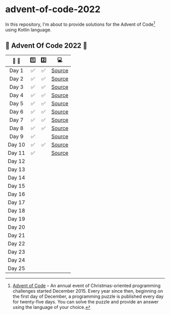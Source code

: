 # advent-of-code-2022

In this repository, I'm about to provide solutions for the Advent of Code[^aoc] using Kotlin language.

[^aoc]:
    [Advent of Code][aoc] – An annual event of Christmas-oriented programming challenges started December 2015.
    Every year since then, beginning on the first day of December, a programming puzzle is published every day for twenty-five days.
    You can solve the puzzle and provide an answer using the language of your choice.

## :christmas_tree: Advent Of Code 2022 :christmas_tree:

| :calendar: :christmas_tree: | :one: |        :two:        |             :computer:             |
|:---------------------------:|:-----:|:-------------------:|:----------------------------------:|
|            Day 1            | :white_check_mark: | :white_check_mark:  | [Source](src/main/kotlin/Day01.kt) |
|            Day 2            | :white_check_mark: | :white_check_mark:  | [Source](src/main/kotlin/Day02.kt) |
|            Day 3            | :white_check_mark: | :white_check_mark:  | [Source](src/main/kotlin/Day03.kt) |
|            Day 4            | :white_check_mark: | :white_check_mark:  | [Source](src/main/kotlin/Day04.kt) |
|            Day 5            | :white_check_mark: | :white_check_mark:  | [Source](src/main/kotlin/Day05.kt) |
|            Day 6            | :white_check_mark: | :white_check_mark:  | [Source](src/main/kotlin/Day06.kt) |
|            Day 7            | :white_check_mark: | :white_check_mark:  | [Source](src/main/kotlin/Day07.kt) |
|            Day 8            | :white_check_mark: | :white_check_mark:  | [Source](src/main/kotlin/Day08.kt) |
|            Day 9            | :white_check_mark: |                     | [Source](src/main/kotlin/Day09.kt) |
|           Day 10            | :white_check_mark: | :white_check_mark:  | [Source](src/main/kotlin/Day10.kt) |
|           Day 11            | :white_check_mark: |                     | [Source](src/main/kotlin/Day11.kt) |
|           Day 12            |       |                     |                                    |
|           Day 13            |       |                     |                                    |
|           Day 14            |       |                     |                                    |
|           Day 15            |       |                     |                                    |
|           Day 16            |       |                     |                                    |
|           Day 17            |       |                     |                                    |
|           Day 18            |       |                     |                                    |
|           Day 19            |       |                     |                                    |
|           Day 20            |       |                     |                                    |
|           Day 21            |       |                     |                                    |
|           Day 22            |       |                     |                                    |
|           Day 23            |       |                     |                                    |
|           Day 24            |       |                     |                                    |
|           Day 25            |       |                     |                                    |


[aoc]: https://adventofcode.com
